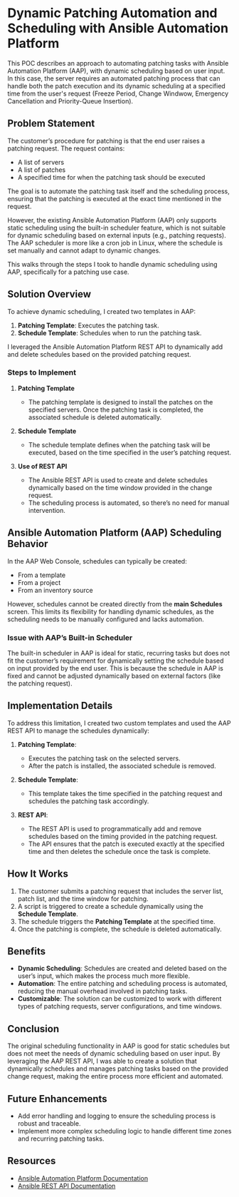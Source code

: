 # Dynamic Patching Automation and Scheduling with Ansible Automation Platform

This POC describes an approach to automating patching tasks with Ansible Automation Platform (AAP), with dynamic scheduling based on user input. In this case, the server requires an automated patching process that can handle both the patch execution and its dynamic scheduling at a specified time from the user's request (Freeze Period, Change Windwow, Emergency Cancellation and Priority-Queue Insertion).

## Problem Statement

The customer’s procedure for patching is that the end user raises a patching request. The request contains:
- A list of servers
- A list of patches
- A specified time for when the patching task should be executed

The goal is to automate the patching task itself and the scheduling process, ensuring that the patching is executed at the exact time mentioned in the request.

However, the existing Ansible Automation Platform (AAP) only supports static scheduling using the built-in scheduler feature, which is not suitable for dynamic scheduling based on external inputs (e.g., patching requests). The AAP scheduler is more like a cron job in Linux, where the schedule is set manually and cannot adapt to dynamic changes.

This walks through the steps I took to handle dynamic scheduling using AAP, specifically for a patching use case.

## Solution Overview

To achieve dynamic scheduling, I created two templates in AAP:
1. **Patching Template**: Executes the patching task.
2. **Schedule Template**: Schedules when to run the patching task.

I leveraged the Ansible Automation Platform REST API to dynamically add and delete schedules based on the provided patching request.

### Steps to Implement

1. **Patching Template**
   - The patching template is designed to install the patches on the specified servers. Once the patching task is completed, the associated schedule is deleted automatically.
   
2. **Schedule Template**
   - The schedule template defines when the patching task will be executed, based on the time specified in the user’s patching request.

3. **Use of REST API**
   - The Ansible REST API is used to create and delete schedules dynamically based on the time window provided in the change request.
   - The scheduling process is automated, so there’s no need for manual intervention.

## Ansible Automation Platform (AAP) Scheduling Behavior

In the AAP Web Console, schedules can typically be created:
- From a template
- From a project
- From an inventory source

However, schedules cannot be created directly from the **main Schedules** screen. This limits its flexibility for handling dynamic schedules, as the scheduling needs to be manually configured and lacks automation.

### Issue with AAP’s Built-in Scheduler

The built-in scheduler in AAP is ideal for static, recurring tasks but does not fit the customer’s requirement for dynamically setting the schedule based on input provided by the end user. This is because the schedule in AAP is fixed and cannot be adjusted dynamically based on external factors (like the patching request).

## Implementation Details

To address this limitation, I created two custom templates and used the AAP REST API to manage the schedules dynamically:

1. **Patching Template**: 
   - Executes the patching task on the selected servers.
   - After the patch is installed, the associated schedule is removed.

2. **Schedule Template**: 
   - This template takes the time specified in the patching request and schedules the patching task accordingly.

3. **REST API**:
   - The REST API is used to programmatically add and remove schedules based on the timing provided in the patching request.
   - The API ensures that the patch is executed exactly at the specified time and then deletes the schedule once the task is complete.

## How It Works

1. The customer submits a patching request that includes the server list, patch list, and the time window for patching.
2. A script is triggered to create a schedule dynamically using the **Schedule Template**.
3. The schedule triggers the **Patching Template** at the specified time.
4. Once the patching is complete, the schedule is deleted automatically.

## Benefits

- **Dynamic Scheduling**: Schedules are created and deleted based on the user’s input, which makes the process much more flexible.
- **Automation**: The entire patching and scheduling process is automated, reducing the manual overhead involved in patching tasks.
- **Customizable**: The solution can be customized to work with different types of patching requests, server configurations, and time windows.

## Conclusion

The original scheduling functionality in AAP is good for static schedules but does not meet the needs of dynamic scheduling based on user input. By leveraging the AAP REST API, I was able to create a solution that dynamically schedules and manages patching tasks based on the provided change request, making the entire process more efficient and automated.

## Future Enhancements

- Add error handling and logging to ensure the scheduling process is robust and traceable.
- Implement more complex scheduling logic to handle different time zones and recurring patching tasks.

## Resources

- [Ansible Automation Platform Documentation](https://docs.ansible.com/ansible-automation-platform)
- [Ansible REST API Documentation](https://docs.ansible.com/ansible/latest/automation-controller/rest_api.html)
